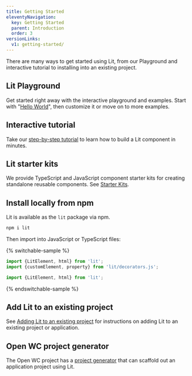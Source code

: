 ```yaml
---
title: Getting Started
eleventyNavigation:
  key: Getting Started
  parent: Introduction
  order: 3
versionLinks:
  v1: getting-started/
---
```


There are many ways to get started using Lit, from our Playground and interactive tutorial to installing into an existing project.

## Lit Playground

Get started right away with the interactive playground and examples. Start with "[Hello World](/playground)", then customize it or move on to more examples.

## Interactive tutorial

Take our [step-by-step tutorial](/tutorial/) to learn how to build a Lit component in minutes.

## Lit starter kits

We provide TypeScript and JavaScript component starter kits for creating standalone reusable components. See [Starter Kits](/docs/tools/starter-kits/).

## Install locally from npm

Lit is available as the `lit` package via npm.

```sh
npm i lit
```

Then import into JavaScript or TypeScript files:

{% switchable-sample %}

```ts
import {LitElement, html} from 'lit';
import {customElement, property} from 'lit/decorators.js';
```

```js
import {LitElement, html} from 'lit';
```

{% endswitchable-sample %}

## Add Lit to an existing project

See [Adding Lit to an existing project](/docs/tools/adding-lit) for instructions on adding Lit to an existing project or application.

## Open WC project generator

The Open WC project has a [project generator](https://open-wc.org/docs/development/generator/) that can scaffold out an application project using Lit.
